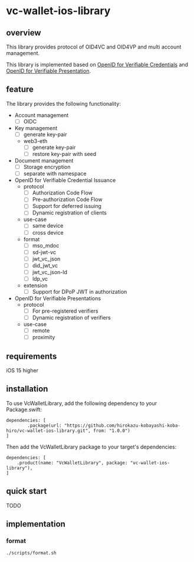 # vc-wallet-ios-library

## overview
This library provides protocol of OID4VC and OID4VP and multi account management.

This library is implemented based on [OpenID for Verifiable Credentials](https://openid.net/sg/openid4vc/) and [OpenID for Verifiable Presentation](https://openid.github.io/OpenID4VP/openid-4-verifiable-presentations-wg-draft.html).


## feature
The library provides the following functionality:

- Account management
    - [ ] OIDC
- Key management
    - [ ] generate key-pair
    - web3-eth
        - [ ] generate key-pair
        - [ ] restore key-pair with seed
- Document management
    - [ ] Storage encryption
    - [ ] separate with namespace
- OpenID for Verifiable Credential Issuance
    - protocol
        - [ ] Authorization Code Flow
        - [ ] Pre-authorization Code Flow
        - [ ] Support for deferred issuing
        - [ ] Dynamic registration of clients
    - use-case
        - [ ] same device
        - [ ] cross device
    - format
        - [ ] mso_mdoc
        - [ ] sd-jwt-vc
        - [ ] jwt_vc_json
        - [ ] did_jwt_vc
        - [ ] jwt_vc_json-ld
        - [ ] ldp_vc
    - extension
        - [ ] Support for DPoP JWT in authorization
- OpenID for Verifiable Presentations
    - protocol
        - [ ] For pre-registered verifiers
        - [ ] Dynamic registration of verifiers
    - use-case
        - [ ] remote
        - [ ] proximity

## requirements

iOS 15 higher

## installation

To use VcWalletLibrary, add the following dependency to your Package.swift:

```
dependencies: [
        .package(url: "https://github.com/hirokazu-kobayashi-koba-hiro/vc-wallet-ios-library.git", from: "1.0.0")
]
```

Then add the VcWalletLibrary package to your target's dependencies:

```
dependencies: [
    .product(name: "VcWalletLibrary", package: "vc-wallet-ios-library"),
]

```


## quick start

TODO


## implementation

### format

```shell
./scripts/format.sh
```